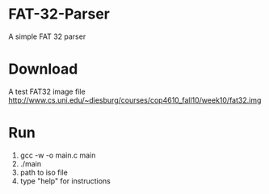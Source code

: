 # FAT-32-Parser
A simple FAT 32 parser

# Download
A test FAT32 image file
http://www.cs.uni.edu/~diesburg/courses/cop4610_fall10/week10/fat32.img

# Run
1. gcc -w -o main.c main
2. ./main
3. path to iso file
4. type "help" for instructions
